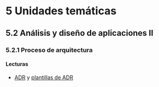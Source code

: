 # 5 Unidades temáticas

## 5.2 Análisis y diseño de aplicaciones II

### 5.2.1 Proceso de arquitectura

#### Lecturas

<!-- TBD. Capítulo 20 de Bass -->

* [ADR](/4_Conceptos/4_ADR.md) y [plantillas de ADR](/3_Plantillas/3_18_ADR.md)